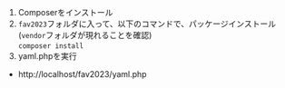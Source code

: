 1. Composerをインストール
1. `fav2023`フォルダに入って、以下のコマンドで、パッケージインストール<br> (`vendor`フォルダが現れることを確認)<br>
`composer install`
1. yaml.phpを実行
  - http://localhost/fav2023/yaml.php
